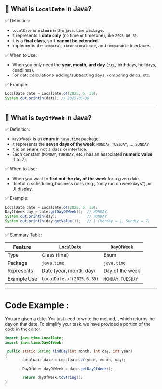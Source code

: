 ## 📆 What is `LocalDate` in Java?

✅ Definition:

* `LocalDate` is a **class** in the `java.time` package.
* It represents a **date only** (no time or timezone), like `2025-06-30`.
* It is a **final class**, so it **cannot be extended**.
* Implements the `Temporal`, `ChronoLocalDate`, and `Comparable` interfaces.

✅ When to Use:

* When you only need the **year, month, and day** (e.g., birthdays, holidays, deadlines).
* For date calculations: adding/subtracting days, comparing dates, etc.

✅ Example:

```java
LocalDate date = LocalDate.of(2025, 6, 30);
System.out.println(date); // 2025-06-30
```

---

## 📅 What is `DayOfWeek` in Java?

✅ Definition:

* `DayOfWeek` is an **enum** in `java.time` package.
* It represents the **seven days of the week**: `MONDAY`, `TUESDAY`, ..., `SUNDAY`.
* It is an **enum**, not a class or interface.
* Each constant (`MONDAY`, `TUESDAY`, etc.) has an associated **numeric value** (1 to 7).

 ✅ When to Use:

* When you want to **find out the day of the week** for a given date.
* Useful in scheduling, business rules (e.g., "only run on weekdays"), or UI display.

✅ Example:

```java
LocalDate date = LocalDate.of(2025, 6, 30);
DayOfWeek day = date.getDayOfWeek();  // MONDAY
System.out.println(day);              // MONDAY
System.out.println(day.getValue());   // 1 (Monday = 1, Sunday = 7)
```

---

✅ Summary Table:

| Feature     | `LocalDate`               | `DayOfWeek`         |
| ----------- | ------------------------- | ------------------- |
| Type        | Class (final)             | Enum                |
| Package     | `java.time`               | `java.time`         |
| Represents  | Date (year, month, day)   | Day of the week     |
| Example Use | `LocalDate.of(2025,6,30)` | `MONDAY`, `TUESDAY` |

---

# Code Example :
You are given a date. You just need to write the method, , which returns the day on that date. To simplify your task, we have provided a portion of the code in the editor.
```java
import java.time.LocalDate;
import java.time.DayOfWeek;

 public static String findDay(int month, int day, int year)
{
        LocalDate date = LocalDate.of(year, month, day);

        DayOfWeek dayOfWeek = date.getDayOfWeek();

        return dayOfWeek.toString();
}
```

